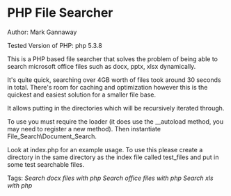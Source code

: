 PHP File Searcher
=================

Author: Mark Gannaway

Tested Version of PHP: php 5.3.8

This is a PHP based file searcher that solves the problem of being able to search microsoft office files such as docx, pptx, xlsx dynamically.

It's quite quick, searching over 4GB worth of files took around 30 seconds in total. There's room for caching and optimization however this is the quickest and easiest solution for a smaller file base.

It allows putting in the directories which will be recursively iterated through.

To use you must require the loader (it does use the __autoload method, you may need to register a new method). Then instantiate File_Search\Document_Search.

Look at index.php for an example usage. To use this please create a directory in the same directory as the index file called test_files and put in some test searchable files.

Tags:
*Search docx files with php*
*Search office files with php*
*Search xls with php*